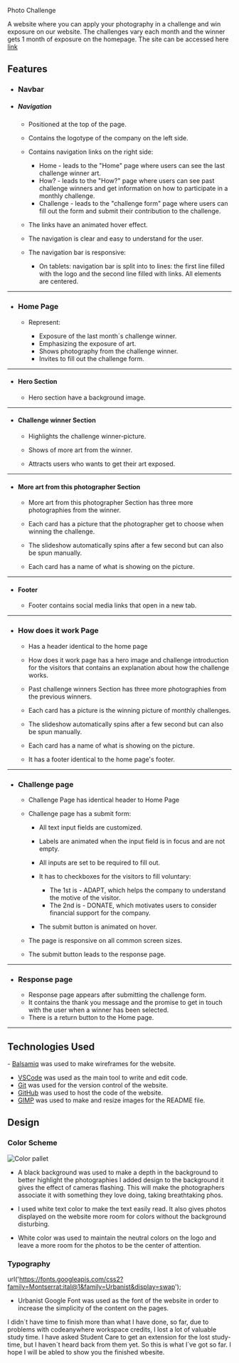 Photo Challenge

A website where you can apply your photography in a challenge and win exposure on our website. The challenges vary each month and the winner gets 1 month of exposure on the homepage.
The site can be accessed here [link](https://chazzieloves.github.io/photochallenge/)

## Features

+ ### Navbar

+ ##### Navigation
    - Positioned at the top of the page.
    - Contains the logotype of the company on the left side.
    - Contains navigation links on the right side:
        * Home - leads to the "Home" page where users can see the last challenge winner art.
        * How? - leads to the "How?" page where users can see past challenge winners and get information on how to participate in a monthly challenge.
        * Challenge - leads to the "challenge form" page where users can fill out the form and submit their contribution to the challenge.
    - The links have an animated hover effect.
    - The navigation is clear and easy to understand for the user.

    - The navigation bar is responsive:
        * On tablets: navigation bar is split into to lines: the first line filled with the logo and the second line filled with links. All elements are centered.

     


---

+ ### Home Page

    - Represent: 

        * Exposure of the last month´s challenge winner.
        * Emphasizing the exposure of art.
        * Shows photography from the challenge winner.
        * Invites to fill out the challenge form.



---

+ #### Hero Section

    - Hero section have a background image.
     
 --- 

+ #### Challenge winner Section

    - Highlights the challenge winner-picture.

    - Shows of more art from the winner.

    - Attracts users who wants to get their art exposed.



 ---

 + #### More art from this photographer Section

    - More art from this photographer Section has three more photographies from the winner.

    - Each card has a picture that the photographer get to choose when winning the challenge.

    - The slideshow automatically spins after a few second but can also be spun manually.

    - Each card has a name of what is showing on the picture.
  
  
  ---
  
  + #### Footer

    - Footer contains social media links that open in a new tab.


  ---

  + ### How does it work Page
    
    - Has a header identical to the home page
      
    - How does it work page has a hero image and challenge introduction for the visitors that contains an explanation about how the challenge works.

    - Past challenge winners Section has three more photographies from the previous winners.

    - Each card has a picture is the winning picture of monthly challenges.

    - The slideshow automatically spins after a few second but can also be spun manually.

    - Each card has a name of what is showing on the picture.
   
    - It has a footer identical to the home page's footer.
   

---
+ ### Challenge page

   - Challenge Page has identical header to Home Page

    - Challenge page has a submit form:

        - All text input fields are customized.
        - Labels are animated when the input field is in focus and are not empty.
        - All inputs are set to be required to fill out.
        - It has to checkboxes for the visitors to fill voluntary:

            - The 1st is - ADAPT, which helps the company to understand the motive of the visitor.
            - The 2nd is - DONATE, which motivates users to consider financial support for the company. 

        - The submit button is animated on hover.

    - The page is responsive on all common screen sizes.

    - The submit button leads to the response page.


---
+ ### Response page

    - Response page appears after submitting the challenge form.
    - It contains the thank you message and the promise to get in touch with the user when a winner has been selected.
    - There is a return button to the Home page.

---

## Technologies Used

​- [Balsamiq](https://balsamiq.com/) was used to make wireframes for the website.
- [VSCode](https://code.visualstudio.com/) was used as the main tool to write and edit code.
- [Git](https://git-scm.com/) was used for the version control of the website.
- [GitHub](https://github.com/) was used to host the code of the website.
- [GIMP](https://www.gimp.org/) was used to make and resize images for the README file.


## Design

### Color Scheme

![Color pallet](documentation/color_pallet.png)

- A black background was used to make a depth in the background to better highlight the photographies I added design to the background it gives the effect of cameras flashing. This will make the photographers associate it with something they love doing, taking breathtaking phos.

- I used white text color to make the text easily read. It also gives photos displayed on the website more room for colors without the background disturbing.

- White color was used to maintain the neutral colors on the logo and leave a more room for the photos to be the center of attention.



### Typography

url('https://fonts.googleapis.com/css2?family=Montserrat:ital@1&family=Urbanist&display=swap');

- Urbanist Google Font was used as the font of the website in order to increase the simplicity of the content on the pages.


I didn´t have time to finish more than what I have done, so far, due to problems with codeanywhere workspace credits, I lost a lot of valuable study time. I have asked Student Care to get an extension for the lost study-time, but I haven´t heard back from them yet. So this is what I´ve got so far. I hope I will be abled to show you the finished wbesite.


